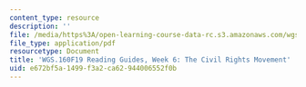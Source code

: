 ```yaml
---
content_type: resource
description: ''
file: /media/https%3A/open-learning-course-data-rc.s3.amazonaws.com/wgs-160j-science-activism-gender-race-and-power-fall-2019/e672bf5a1499f3a2ca62944006552f0b_MITWGS_160F19_Wk6ReadingGuide.pdf
file_type: application/pdf
resourcetype: Document
title: 'WGS.160F19 Reading Guides, Week 6: The Civil Rights Movement'
uid: e672bf5a-1499-f3a2-ca62-944006552f0b
---
```

